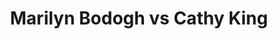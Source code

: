 ---
title: Marilyn Bodogh vs Cathy King
player1:
  name: Bodogh, Marilyn
  percent: 74
  wins: 0
  losses: 1
player2:
  name: King, Cathy
  percent: 70
  wins: 1
  losses: 0
games:
- player1:
    team: CA
    position: Fourth
    percent: 74
    win: 0
    loss: 1
  player2:
    team: AB
    position: Fourth
    percent: 70
    win: 1
    loss: 0
  event: Hearts
  year: 1997
  draw: Round Robin(7)
  score: AB 10 - CA 7
- player1:
    team: BOD
    position: Fourth
    percent: 71
    win: 0
    loss: 1
  player2:
    team: BOR
    position: Fourth
    percent: 82
    win: 1
    loss: 0
  event: Trials (Women)
  year: 1997
  draw: Round Robin(1)
  score: BOD 5 - BOR 8
---
